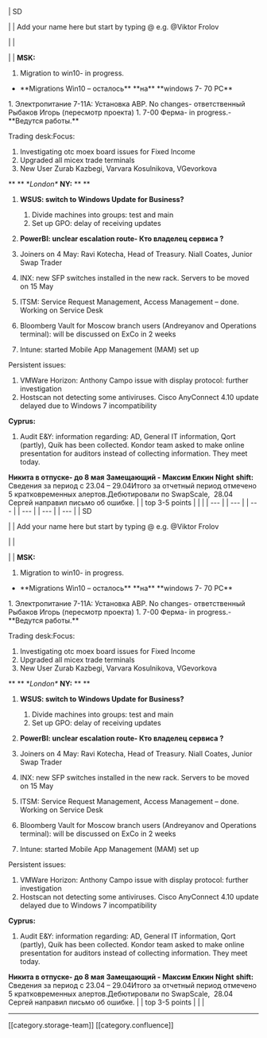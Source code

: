 





| SD

 | 
| Add your name here but start by typing @ e.g. @Viktor Frolov

 | 
|  

 | 
|  **MSK:** 
1. Migration to win10- in progress.

<ul><li> **Migrations Win10 – осталось**  **на**  **windows 7- 70 PC** </li></ul>
1. Электропитание 7-11A: Установка АВР. No changes- ответственный Рыбаков Игорь (пересмотр проекта)
1. 7-00 Ферма- in progress.- **Ведутся работы.** 

Trading desk:Focus:
1. Investigating otc moex board issues for Fixed Income
1. Upgraded all micex trade terminals
1. New User Zurab Kazbegi, Varvara Kosulnikova, VGevorkova

 ** **  **London\**  **NY:**  ** ** 
1.  **WSUS: switch to Windows Update for Business?** 
    1. Divide machines into groups: test and main
    1. Set up GPO: delay of receiving updates

    
1.  **PowerBI: unclear escalation route- Кто владелец сервиса ?** 
1. Joiners on 4 May: Ravi Kotecha, Head of Treasury. Niall Coates, Junior Swap Trader
1. INX: new SFP switches installed in the new rack. Servers to be moved on 15 May
1. ITSM: Service Request Management, Access Management – done. Working on Service Desk
1. Bloomberg Vault for Moscow branch users (Andreyanov and Operations terminal): will be discussed on ExCo in 2 weeks
1. Intune: started Mobile App Management (MAM) set up

Persistent issues:
1. VMWare Horizon: Anthony Campo issue with display protocol: further investigation
1. Hostscan not detecting some antiviruses. Cisco AnyConnect 4.10 update delayed due to Windows 7 incompatibility

 **Cyprus:** 
1. Audit E&Y: information regarding: AD, General IT information, Qort (partly), Quik has been collected. Kondor team asked to make online presentation for auditors instead of collecting information. They meet today.

 **Никита в отпуске- до 8 мая**  **Замещающий - Максим Елкин**  **Night**  **shift:** Сведения за период с 23.04 – 29.04Итого за отчетный период отмечено 5 кратковременных алертов.Дебютировали по SwapScale,  28.04 Сергей направил письмо об ошибке. | 
| top 3-5 points | 
|  | 
|  --- | 
|  --- | 
|  --- | 
|  --- | 
|  --- | 
|  --- | 
| SD

 | 
| Add your name here but start by typing @ e.g. @Viktor Frolov

 | 
|  

 | 
|  **MSK:** 
1. Migration to win10- in progress.

<ul><li> **Migrations Win10 – осталось**  **на**  **windows 7- 70 PC** </li></ul>
1. Электропитание 7-11A: Установка АВР. No changes- ответственный Рыбаков Игорь (пересмотр проекта)
1. 7-00 Ферма- in progress.- **Ведутся работы.** 

Trading desk:Focus:
1. Investigating otc moex board issues for Fixed Income
1. Upgraded all micex trade terminals
1. New User Zurab Kazbegi, Varvara Kosulnikova, VGevorkova

 ** **  **London\**  **NY:**  ** ** 
1.  **WSUS: switch to Windows Update for Business?** 
    1. Divide machines into groups: test and main
    1. Set up GPO: delay of receiving updates

    
1.  **PowerBI: unclear escalation route- Кто владелец сервиса ?** 
1. Joiners on 4 May: Ravi Kotecha, Head of Treasury. Niall Coates, Junior Swap Trader
1. INX: new SFP switches installed in the new rack. Servers to be moved on 15 May
1. ITSM: Service Request Management, Access Management – done. Working on Service Desk
1. Bloomberg Vault for Moscow branch users (Andreyanov and Operations terminal): will be discussed on ExCo in 2 weeks
1. Intune: started Mobile App Management (MAM) set up

Persistent issues:
1. VMWare Horizon: Anthony Campo issue with display protocol: further investigation
1. Hostscan not detecting some antiviruses. Cisco AnyConnect 4.10 update delayed due to Windows 7 incompatibility

 **Cyprus:** 
1. Audit E&Y: information regarding: AD, General IT information, Qort (partly), Quik has been collected. Kondor team asked to make online presentation for auditors instead of collecting information. They meet today.

 **Никита в отпуске- до 8 мая**  **Замещающий - Максим Елкин**  **Night**  **shift:** Сведения за период с 23.04 – 29.04Итого за отчетный период отмечено 5 кратковременных алертов.Дебютировали по SwapScale,  28.04 Сергей направил письмо об ошибке. | 
| top 3-5 points | 
|  | 







*****

[[category.storage-team]] 
[[category.confluence]] 
